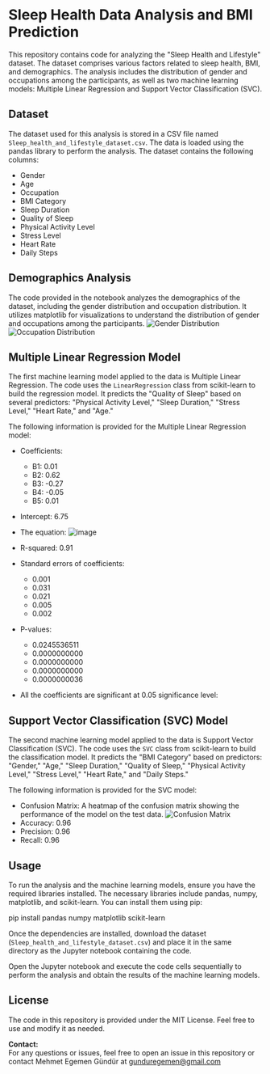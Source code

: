 # Sleep Health Data Analysis and BMI Prediction

This repository contains code for analyzing the "Sleep Health and Lifestyle" dataset. The dataset comprises various factors related to sleep health, BMI, and demographics. The analysis includes the distribution of gender and occupations among the participants, as well as two machine learning models: Multiple Linear Regression and Support Vector Classification (SVC).

## Dataset

The dataset used for this analysis is stored in a CSV file named `Sleep_health_and_lifestyle_dataset.csv`. The data is loaded using the pandas library to perform the analysis. The dataset contains the following columns:

- Gender
- Age
- Occupation
- BMI Category
- Sleep Duration
- Quality of Sleep
- Physical Activity Level
- Stress Level
- Heart Rate
- Daily Steps

## Demographics Analysis

The code provided in the notebook analyzes the demographics of the dataset, including the gender distribution and occupation distribution. It utilizes matplotlib for visualizations to understand the distribution of gender and occupations among the participants.
![Gender Distribution](https://github.com/egemengundur/Multiple_LInear_Regression_and_SVM_Algorithm/assets/75498353/42db417a-b90b-4f2f-8001-87be5ed83dc3)
![Occupation Distribution](https://github.com/egemengundur/Multiple_LInear_Regression_and_SVM_Algorithm/assets/75498353/ac96ac9b-764e-4145-97da-1baf2970a21a)
## Multiple Linear Regression Model

The first machine learning model applied to the data is Multiple Linear Regression. The code uses the `LinearRegression` class from scikit-learn to build the regression model. It predicts the "Quality of Sleep" based on several predictors: "Physical Activity Level," "Sleep Duration," "Stress Level," "Heart Rate," and "Age."

The following information is provided for the Multiple Linear Regression model:

- Coefficients:
    - B1: 0.01
    - B2: 0.62
    - B3: -0.27
    - B4: -0.05
    - B5: 0.01
- Intercept: 6.75
- The equation:
![image](https://github.com/egemengundur/Multiple_LInear_Regression_and_SVM_Algorithm/assets/75498353/d96aef48-9ff8-44c0-9177-ec6d8622f63d)

- R-squared: 0.91
- Standard errors of coefficients:
    - 0.001
    - 0.031
    - 0.021
    - 0.005
    - 0.002
- P-values:
    - 0.0245536511
    - 0.0000000000
    - 0.0000000000
    - 0.0000000000
    - 0.0000000036
- All the coefficients are significant at 0.05 significance level:

## Support Vector Classification (SVC) Model

The second machine learning model applied to the data is Support Vector Classification (SVC). The code uses the `SVC` class from scikit-learn to build the classification model. It predicts the "BMI Category" based on predictors: "Gender," "Age," "Sleep Duration," "Quality of Sleep," "Physical Activity Level," "Stress Level," "Heart Rate," and "Daily Steps."

The following information is provided for the SVC model:

- Confusion Matrix: A heatmap of the confusion matrix showing the performance of the model on the test data.
  ![Confusion Matrix](https://github.com/egemengundur/Multiple_LInear_Regression_and_SVM_Algorithm/assets/75498353/5bf6412b-71a4-40a4-a785-79a38c31d6fb)
- Accuracy: 0.96
- Precision: 0.96
- Recall: 0.96

## Usage

To run the analysis and the machine learning models, ensure you have the required libraries installed. The necessary libraries include pandas, numpy, matplotlib, and scikit-learn. You can install them using pip:

pip install pandas numpy matplotlib scikit-learn

Once the dependencies are installed, download the dataset (`Sleep_health_and_lifestyle_dataset.csv`) and place it in the same directory as the Jupyter notebook containing the code.

Open the Jupyter notebook and execute the code cells sequentially to perform the analysis and obtain the results of the machine learning models.

## License

The code in this repository is provided under the MIT License. Feel free to use and modify it as needed.

**Contact:**  
For any questions or issues, feel free to open an issue in this repository or contact Mehmet Egemen Gündür at gunduregemen@gmail.com 
